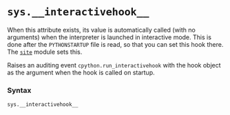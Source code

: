# `sys.__interactivehook__`

When this attribute exists, its value is automatically called (with no arguments) when the interpreter is launched in interactive mode. This is done after the `PYTHONSTARTUP` file is read, so that you can set this hook there. The [`site`](/modules/site/) module sets this.

Raises an auditing event `cpython.run_interactivehook` with the hook object as the argument when the hook is called on startup.

### Syntax

```python
sys.__interactivehook__
```